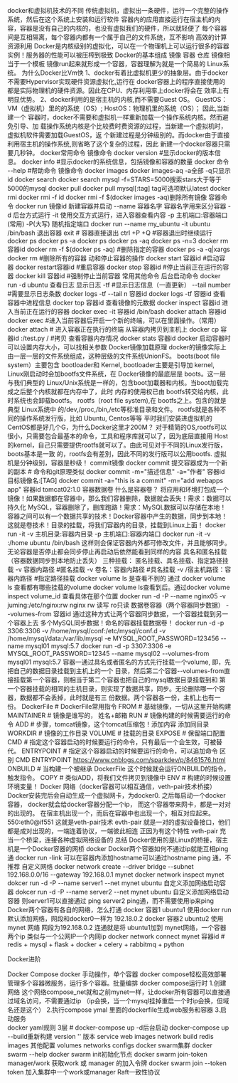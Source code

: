 docker和虚拟机技术的不同
    传统虚拟机，虚拟出一条硬件，运行一个完整的操作系统，然后在这个系统上安装和运行软件
    容器内的应用直接运行在宿主机的内容，容器是没有自己的内核的，也没有虚拟我们的硬件，所以就轻便了
    每个容器间是互相隔离，每个容器内都有一个属于自己的文件系统，互不影响
高效的计算资源利用
    Docker是内核级别的虚拟化，可以在一个物理机上可以运行很多的容器实例！服务器的性能可以被压榨到极致
Docker的基本组成
    镜像  容器  仓库
    镜像相当于一个模板
    镜像run起来就形成一个容器，容器理解为就是一个简易的 Linux系统。
为什么Docker比Vm快
    1、docker有着比虚拟机更少的抽象层。由于docker不需要Hypervisor实现硬件资源虚拟化,运行在
    docker容器上的程序直接使用的都是实际物理机的硬件资源。因此在CPU、内存利用率上docker将会在
    效率上有明显优势。
    2、docker利用的是宿主机的内核,而不需要Guest OS。
    GuestOS： VM（虚拟机）里的的系统（OS）;
    HostOS：物理机里的系统（OS）；
    因此,当新建一个 容器时，docker不需要和虚拟机一样重新加载一个操作系统内核。然而避免引导、加
    载操作系统内核是个比较费时费资源的过程，当新建一个虚拟机时，虚拟机软件需要加载GuestOS，返
    个新建过程是分钟级别的。而docker由于直接利用宿主机的操作系统,则省略了这个复杂的过程，因此
    新建一个docker容器只需要几秒钟。
docker常用命令
  镜像命令
    docker version #显示docker的版本信息。
    docker info #显示docker的系统信息，包括镜像和容器的数量
    docker 命令 --help #帮助命令
    镜像命令
        docker images     docker images-aq -a全部 -q只显示id
        docker search     docker search mysql -f=STARS=5000搜索stars大于等于5000的mysql
        docker pull       docker pull mysql[:tag] tag可选项默认latest
        docker rmi        docker rmi -f id    docker rmi -f $(docker images -aq)删除所有镜像
  容器命令
        docker run 镜像id 新建容器并启动
            --name 容器名字     容器名字用来区分容器
            -d 后台方式运行
            -it 使用交互方式运行，进入容器查看内容
            -p 主机端口:容器端口(常用)
            -P(大写) 随机指定端口
            docker run --name my_ubuntu -it ubuntu /bin/bash
        退出容器
            exit # 容器直接退出
            ctrl +P +Q #容器退出时继续运行
        docker ps 
            docker ps -a
            docker ps
            docker ps -aq
            docker ps -n=3
        docker rm 容器id 
            docker rm -f $(docker ps -aq) #删除指定的容器
            docker ps -a -q|xargs docker rm #删除所有的容器
        动和停止容器的操作
            docker start 容器id #启动容器
            docker restart容器id #重启容器
            docker stop 容器id #停止当前正在运行的容器
            docker kill 容器id #强制停止当前容器
  常用其他命令
    后台启动命令  docker run -d ubuntu
    查看日志 
    显示日志 
        -tf #显示日志信息（一直更新）
        --tail number #需要显示日志条数
        docker logs -tf --tail n 容器id 
        docker logs -tf 容器id 
    查看容器中进程信息
        docker top 容器id
    查看镜像的元数据
        docker inspect 容器id
    进入当前正在运行的容器
        docker exec -it 容器id /bin/bash
        docker attach 容器id
        docker exec #进入当前容器后开启一个新的终端，可以在里面操作。（常用）
        docker attach # 进入容器正在执行的终端
    从容器内拷贝到主机上
        docker cp 容器id :/test.py / #拷贝
    查看容器内存情况
        docker stats 容器id 
        docker 启动容器时可以设置内存大小，可以找相关参数
Docker镜像加载原理
    docker的镜像实际上由一层一层的文件系统组成，这种层级的文件系统UnionFS。
    boots(boot file system）主要包含 bootloader和 Kernel, bootloader主要是引导加 kernel,
    Linux刚启动时会加bootfs文件系统，在 Docker镜像的最底层是 boots。这一层与我们典型的
    Linux/Unix系统是一样的，包含boot加載器和内核。当boot加载完成之后整个内核就都在内存中了，此时
    内存的使用权已由 bootfs转交给内核，此时系统也会卸载bootfs。
    rootfs（root file system),在 bootfs之上。包含的就是典型 Linux系统中
    的/dev,/proc,/bin,/etc等标准目录和文件。 rootfs就是各种不同的操作系统发行版，比如 Ubuntu,
    Centos等等
    平时我们安装进虚拟机的CentOS都是好几个G，为什么Docker这里才200M？
        对于精简的OS,rootfs可以很小，只需要包合最基本的命令，工具和程序库就可以了，因为底层直接用
        Host的kernel，自己只需要提供rootfs就可以了。由此可见对于不同的Linux发行版， boots基本是一致
        的，rootfs会有差別，因此不同的发行版可以公用bootfs.
        虚拟机是分钟级别，容器是秒级！
commit镜像
    docker commit 提交容器成为一个新的副本
    # 命令和git原理类似
    docker commit -m="描述信息" -a="作者" 容器id 目标镜像名:[TAG]
    docker commit -a="this is a commit" -m="add webapps app" 容器id tomcat02:1.0
容器数据卷
    什么是容器卷？
    将应用和环境打包成一个镜像！如果数据都在容器中，那么我们容器删除，数据就会丢失！需求：数据可以持久化
    MySQL，容器删除了，删库跑路！需求：MySQL数据可以存储在本地！
    容器之间可以有一个数据共享的技术！Docker容器中产生的数据，同步到本地！
    这就是卷技术！目录的挂载，将我们容器内的目录，挂载到Linux上面！
    docker run -it -v 主机目录:容器内目录 -p 主机端口:容器内端口
    docker run -it -v :/home ubuntu /bin/bash
    这样则会保证容器内外都可修改文件，并且能够同步。无论容器是否停止都会同步停止再启动后依然能看到同样的内容
具名和匿名挂载（容器数据同步到本地防止丢失）
     三种挂载： 匿名挂载、具名挂载、指定路径挂载
        -v 容器内路径 #匿名挂载
        -v 卷名：容器内路径 #具名挂载
        -v /宿主机路径：容器内路径 #指定路径挂载 docker volume ls 是查看不到的
        通过 docker volume ls 查看都有哪些挂载的volume
        docker volume ls查看到后。通过docker volume inspect volume_id 查看具体在那个位置
        docker run -d -P --name nginx05 -v juming:/etc/nginx:rw nginx rw 读写 ro只读
数据卷容器（两个容器同步数据）
    --volumes-from 容器id 通过这种方式让两个容器同步数据，一个容器挂载到另一个容器上去
    多个MySQL同步数据！命名的容器挂载数据卷！
    docker run -d -p 3306:3306 -v /home/mysql/conf:/etc/mysql/conf.d -v
    /home/mysql/data:/var/lib/mysql -e MYSQL_ROOT_PASSWORD=123456 --name mysql01 mysql:5.7
    docker run -d -p 3307:3306 -e MYSQL_ROOT_PASSWORD=12345 --name mysql02 --volumes-from mysql01 mysql:5.7
    容器一通过具名或者匿名的方式先行挂载一个volume, 即，先把自己的数据目录挂载到主机上的一个
    目录，然后第二个容器--volumes-from直接挂载第一个容器，则相当于第二个容器也把自己的mysql数据目录挂载到和
    第一个容器挂载的相同的主机目录，则实现了数据共享，同步。无论删除哪一个容器，数据都不会丢掉，此时就是有三
    份数据。两个容器各一份，主机上也有一份。
DockerFile 
    # DockerFile常用指令
    FROM # 基础镜像，一切从这里开始构建
    MAINTAINER # 镜像是谁写的， 姓名+邮箱
    RUN # 镜像构建的时候需要运行的命令
    ADD # 步骤，tomcat镜像，这个tomcat压缩包！添加内容 添加同目录
    WORKDIR # 镜像的工作目录
    VOLUME # 挂载的目录
    EXPOSE # 保留端口配置
    CMD # 指定这个容器启动的时候要运行的命令，只有最后一个会生效，可被替代。
    ENTRYPOINT # 指定这个容器启动的时候要运行的命令，可以追加命令
    区别 CMD  ENTRYPOINT https://www.cnblogs.com/sparkdev/p/8461576.html
    ONBUILD # 当构建一个被继承 DockerFile 这个时候就会运行ONBUILD的指令，触发指令。
    COPY # 类似ADD，将我们文件拷贝到镜像中
    ENV # 构建的时候设置环境变量！
Docker 网络（docker容器可以相互通信，veth-pair技术桥接）
    Docker安装完后会自动生成一个虚拟网卡，为docker0. 之后每启动一个docker容器，
    docker就会给docker容器分配一个ip， 而这个容器带来网卡，都是一对对的出现的。
    在宿主机出现一个，而后在容器中也出现一个，相互对应起来。550:eth0@if551
    这就是veth-pair技术
    evth-pair 就是一对的虚拟设备接口，他们都是成对出现的，一端连着协议，一端彼此相连
    正因为有这个特性 veth-pair 充当一个桥梁，连接各种虚拟网络设备的
    总结
    Docker使用的是Linux的桥接，宿主机是一个Docker容器的网桥 docker
Docker两个容器如何不通过ip就能互相ping通
    docker run -link 可以在容器内添加hostname可以通过hostname ping 通，不推荐
    自定义网络
        docker network create --driver bridge --subnet 192.168.0.0/16 --gateway 192.168.0.1 mynet
        docker network inspect mynet
        dokcer run -d -P --name server1 --net mynet ubuntu 自定义添加网络启动容器
        dokcer run -d -P --name server2 --net mynet ubuntu 自定义添加网络启动容器
        则server1可以直接通过 ping server2 ping通，而不需要使用ip来ping
Docker两个容器有各自的网络，怎么打通
    docker 容器1  ubuntu1  使用docker run 默认添加网络，网段和docker0一样为 192.18.0.2
    docker 容器2  ubuntu2  使用 mynet 网络 网段为192.168.0.2
    连通就是将 ubuntu1加到 mynet网络，一个容器两个ip 类似与一个公网IP一个内网ip
    docker network connect mynet 容器id 
     # redis + mysql + flask + docker + celery + rabbitmq + python 


Docker进阶
    
Docker Compose
    docker 手动操作，单个容器
    docker compose轻松高效部署管理多个容器微服务，运行多个容器。批量编排
docker compose运行时
    1.创建网络
        这个网络compose_net就和之前mynet一样，让docker所有容器可以直接通过域名访问，不需要通过ip
        （ip会换，当一个mysql挂掉重启一个时ip会换，但域名还是这个）
    2.执行compose ymal  里面的dockerfile生成web服务和容器
    3.启动服务     
docker yaml规则
    3层   # docker-compose up -d后台启动 docker-compose up --build重新构建
    version '' 版本
    service 
        web
            images
            network
            build
        redis
            images
    其他配置
    volumes
    networks
    configs
docker swarm集群
    docker swarm --help
    docker swarm init初始化节点
    docker swarm join-token manager/work 获取work 或 manager 的加入令牌
    docker swarm join --token token 加入集群中一个work或manager
Raft一致性协议
    
        

    
    
